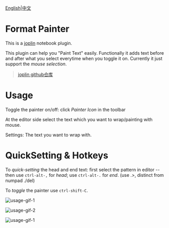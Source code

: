 [English](https://github.com/ZhangTe/joplin-plugin-format-painter/blob/main/README.md)|[中文](https://github.com/ZhangTe/joplin-plugin-format-painter/blob/main/README_zh.md)
# Format Painter
This is a [joplin](https://joplinapp.org/) notebook plugin.

This plugin can help you "Paint Text" easily. Functionally it adds text before and after what you select everytime when you toggle it on.
Currently it just support the *mouse selection*.

>[joplin github仓库](https://github.com/laurent22/joplin)

# Usage

Toggle the painter on/off: click *Painter Icon* in the toolbar

At the editor side select the text which you want to wrap/painting with mouse.

Settings: The text you want to wrap with. 

# QuickSetting & Hotkeys

To *quick-setting* the head and end text:
first select the pattern in editor -- 
then
use `ctrl-alt-,` for *head*;
use `ctrl-alt-.` for *end*. (use .>, distinct from numpad ./del)

To *toggle* the painter
use `ctrl-shift-C`.

![usage-gif-1](https://github.com/ZhangTe/joplin-plugin-format-painter/blob/main/doc/assets/joplin-format-painter-usage1.gif)

![usage-gif-2](https://github.com/ZhangTe/joplin-plugin-format-painter/blob/main/doc/assets/joplin-format-painter-usage2.gif)

![usage-gif-1](https://github.com/ZhangTe/joplin-plugin-format-painter/blob/main/doc/assets/joplin-format-painter-usage3.gif)